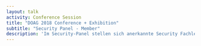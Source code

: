 ```yaml
---
layout: talk
activity: Conference Session
title: "DOAG 2018 Conference + Exhibition"
subtitle: "Security Panel - Member"
description: 'Im Security-Panel stellen sich anerkannte Security Fachleute den Fragen der Besucher.'
---
```

